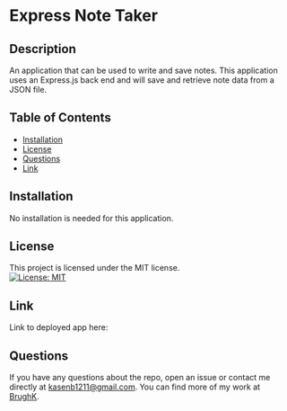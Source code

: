 # Express Note Taker

## Description
An application that can be used to write and save notes. This application uses an Express.js back end and will save and retrieve note data from a JSON file.

  ## Table of Contents 
  * [Installation](#installation)
  * [License](#license)
  * [Questions](#questions)
  * [Link](#link)

  ## Installation 
  No installation is needed for this application.
  
  ## License
  This project is licensed under the MIT license.
  <br/> [![License: MIT](https://img.shields.io/badge/License-MIT-yellow.svg)](https://opensource.org/licenses/MIT)
  
  ## Link
  Link to deployed app here: 
  
  ## Questions 
  If you have any questions about the repo, open an issue or contact me directly at kasenb1211@gmail.com. You can find more   of my work at [BrughK](https://github.com/BrughK/).
